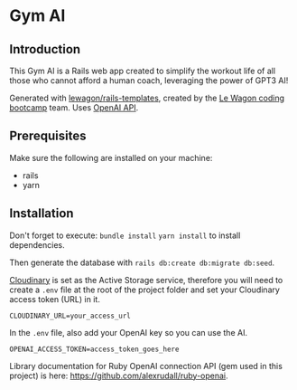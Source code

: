 # Gym AI

## Introduction

This Gym AI is a Rails web app created to simplify the workout life of all those who cannot afford a human coach, leveraging the power of GPT3 AI!

Generated with [lewagon/rails-templates](https://github.com/lewagon/rails-templates), created by the [Le Wagon coding bootcamp](https://www.lewagon.com)
team. Uses [OpenAI API](https://beta.openai.com/overview).

## Prerequisites

Make sure the following are installed on your machine:
- rails
- yarn

## Installation

Don't forget to execute: `bundle install` `yarn install` to install dependencies.

Then generate the database with `rails db:create db:migrate db:seed`.


[Cloudinary](https://cloudinary.com/) is set as the Active Storage service, therefore you will need to create a `.env` file at the root of the project folder and set your Cloudinary access token (URL) in it.

`CLOUDINARY_URL=your_access_url`

In the `.env` file, also add your OpenAI key so you can use the AI.

`OPENAI_ACCESS_TOKEN=access_token_goes_here`

Library documentation for Ruby OpenAI connection API (gem used in this project) is here: https://github.com/alexrudall/ruby-openai.
